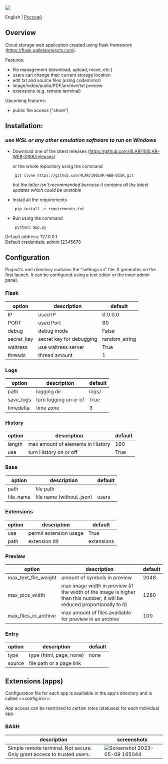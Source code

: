 ![](https://github.com/4LAR/100LAR-WEB-DISK/assets/18627440/b0ef7072-021a-48b2-86be-7d67820d817c)

English | [Русский](https://github.com/4LAR/100LAR-WEB-DISK/blob/v2.x/README-ru_RU.md)

## Overview
Cloud storage web application created using flask framework (https://flask.palletsprojects.com). 
  
  Features:
  - file management (download, upload, move, etc.)
  - users can change their current storage location
  - edit txt and source files (using codemirror)
  - image/video/audio/PDF/archive/txt preview
  - extensions (e.g. remote terminal)
  
  Upcoming features:
  - public file access ("share")

## Installation:

### *use WSL or any other emulation software to run on Windows*

 - Download one of the latest releases (https://github.com/4LAR/100LAR-WEB-DISK/releases)
 
    or the whole repository using the command
    
        git clone https://github.com/4LAR/100LAR-WEB-DISK.git
    *but the latter isn't recommended because it contains all the latest updates which could be unstable*

 - Install all the requirements

        pip install -r requirements.txt

 - Run using the command

        python3 app.py
 
Default address: 127.0.0.1<br>
Default credentials: admin:12345678

## Configuration
Project's root directory contains the "settings.ini" file. It generates on the first launch.
It can be configured using a text editor or the inner admin panel.

### Flask

| option               | description | default       |
|----------------------|-------------|---------------|
| IP                   | used IP | 0.0.0.0       |
| PORT                 | used Port | 80            |
| debug                | debug mode | False         |
| secret_key           | secret key for debugging | random_string |
| waitress             | use waitress server | True          |
| threads              | thread amount | 1             |

### Logs

| option               | description | default       |
|----------------------|-------------|---------------|
| path                 | logging dir | logs/         |
| save_logs            | turn logging on or of | True          |
| timedelta            | time zone | 3             |

### History

| option               | description | default       |
|----------------------|-------------|---------------|
| length               | max amount of elements in History | 100           |
| use                  | turn History on or off | True          |

### Base

| option               | description | default       |
|----------------------|-------------|---------------|
| path                 | file path |               |
| file_name            | file name (without .json) | users         |

### Extensions

| option               | description | default       |
|----------------------|-------------|---------------|
| use                  | permit extension usage | True          |
| path                 | extension dir | extensions    |

### Preview

| option               | description | default       |
|----------------------|-------------|---------------|
| max_text_file_weight | amount of symbols in preview | 2048          | 
| max_pics_width       | max image width in preview (if the width of the image is higher than this number, it will be reduced proportionally to it) | 1280          | 
| max_files_in_archive | max amount of files availiable for preview in an archive | 100           | 

### Entry

| option               | description | default       |
|----------------------|-------------|---------------|
| type                 | type (html, page, none) | none          |
| source               | file path or a page link |               |

## Extensions (apps)

Configuration file for each app is availiable in the app's directory and is called <<config.ini>>.

App access can be restricted to certain roles (statuses) for each individual app.

### BASH

 | description| screenshots |
 |----------------------|-------------|
 | Simple remote terminal. Not secure. Only grant access to trusted users. | ![Screenshot 2023-05-09 165044](https://github.com/4LAR/100LAR-WEB-DISK/assets/18627440/f53b1331-3a30-4d8c-acf0-c9f2efd409e8) |
